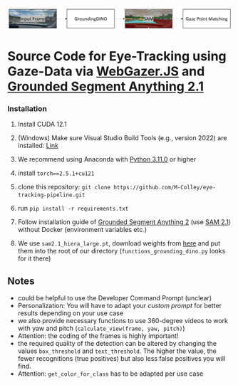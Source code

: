 ![](./images/pipeline.png)

# Source Code for Eye-Tracking using Gaze-Data via [WebGazer.JS](https://github.com/brownhci/WebGazer) and [Grounded Segment Anything 2.1](https://github.com/IDEA-Research/Grounded-SAM-2)


### Installation

1. Install CUDA 12.1
2. (Windows) Make sure Visual Studio Build Tools (e.g., version 2022) are installed: [Link](https://code.visualstudio.com/docs/cpp/config-msvc)
3. We recommend using Anaconda with [Python 3.11.0](https://www.python.org/downloads/release/python-3110/) or higher
4. install `torch==2.5.1+cu121`

5. clone this repository: `git clone https://github.com/M-Colley/eye-tracking-pipeline.git`
6. run `pip install -r requirements.txt`


7. Follow installation guide of [Grounded Segment Anything 2](https://github.com/IDEA-Research/Grounded-SAM-2) (use [SAM 2.1](https://github.com/facebookresearch/sam2?tab=readme-ov-file#latest-updates)) without Docker (environment variables etc.)
8. We use `sam2.1_hiera_large.pt`, download weights from [here]([https://github.com/SysCV/sam-hq/issues/5](https://dl.fbaipublicfiles.com/segment_anything_2/092824/sam2.1_hiera_large.pt)) and put them into the root of our directory (`functions_grounding_dino.py` looks for it there)


## Notes

- could be helpful to use the Developer Command Prompt (unclear)
- Personalization: You will have to adapt your *custom prompt* for better results depending on your use case
- we also provide necessary functions to use 360-degree videos to work with yaw and pitch (`calculate_view(frame, yaw, pitch)`)
- Attention: the coding of the frames is highly important!
- the required quality of the detection can be altered by changing the values `box_threshold` and `text_threshold`. The higher the value, the fewer recognitions (true positives) but also less false positives you will find.
- Attention: `get_color_for_class` has to be adapted per use case
